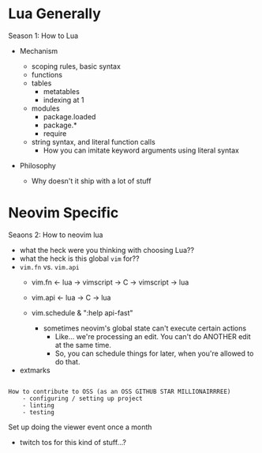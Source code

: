 # Lua Generally

Season 1: How to Lua

- Mechanism
    - scoping rules, basic syntax
    - functions
    - tables
        - metatables
        - indexing at 1
    - modules
        - package.loaded
        - package.*
        - require
    - string syntax, and literal function calls
        - How you can imitate keyword arguments using literal syntax

- Philosophy
    - Why doesn't it ship with a lot of stuff


# Neovim Specific

Seaons 2: How to neovim lua

- what the heck were you thinking with choosing Lua??
- what the heck is this global `vim` for??
- `vim.fn` vs. `vim.api`
    - vim.fn <- lua -> vimscript -> C -> vimscript -> lua
    - vim.api <- lua -> C -> lua

    - vim.schedule & ":help api-fast"
        - sometimes neovim's global state can't execute certain actions
            - Like... we're processing an edit. You can't do ANOTHER edit at the same time.
            - So, you can schedule things for later, when you're allowed to do that.
- extmarks



~~~~~

How to contribute to OSS (as an OSS GITHUB STAR MILLIONAIRRREE)
    - configuring / setting up project
    - linting
    - testing

~~~~~

Set up doing the viewer event once a month
- twitch tos for this kind of stuff...?
